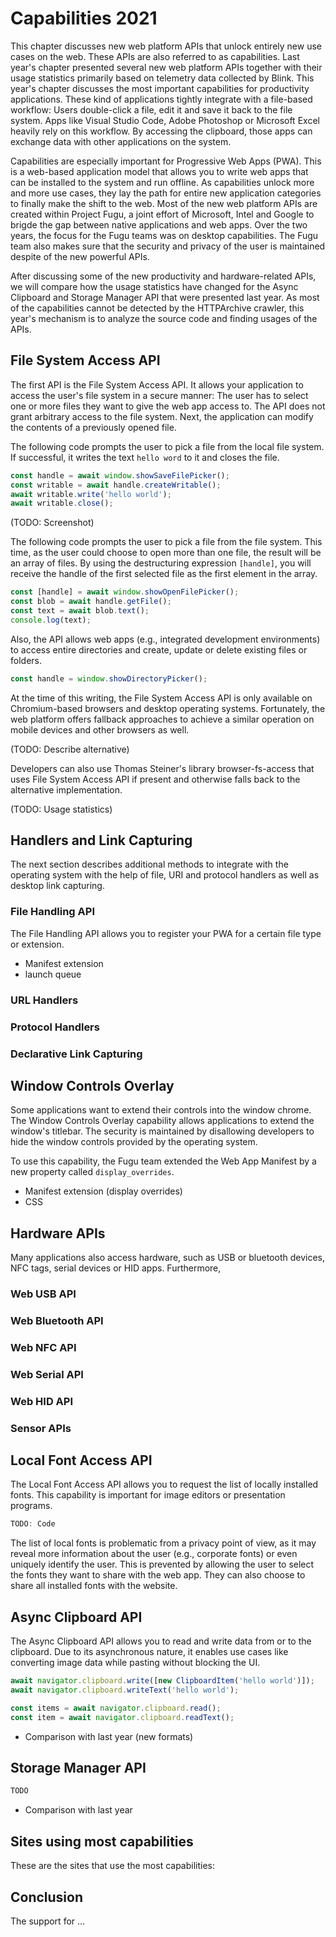 # Capabilities 2021

This chapter discusses new web platform APIs that unlock entirely new use cases on the web. These APIs are also referred to as capabilities. Last year's chapter presented several new web platform APIs together with their usage statistics primarily based on telemetry data collected by Blink. This year's chapter discusses the most important capabilities for productivity applications. These kind of applications tightly integrate with a file-based workflow: Users double-click a file, edit it and save it back to the file system. Apps like Visual Studio Code, Adobe Photoshop or Microsoft Excel heavily rely on this workflow. By accessing the clipboard, those apps can exchange data with other applications on the system.

Capabilities are especially important for Progressive Web Apps (PWA). This is a web-based application model that allows you to write web apps that can be installed to the system and run offline. As capabilities unlock more and more use cases, they lay the path for entire new application categories to finally make the shift to the web. Most of the new web platform APIs are created within Project Fugu, a joint effort of Microsoft, Intel and Google to brigde the gap between native applications and web apps. Over the two years, the focus for the Fugu teams was on desktop capabilities. The Fugu team also makes sure that the security and privacy of the user is maintained despite of the new powerful APIs.

After discussing some of the new productivity and hardware-related APIs, we will compare how the usage statistics have changed for the Async Clipboard and Storage Manager API that were presented last year. As most of the capabilities cannot be detected by the HTTPArchive crawler, this year's mechanism is to analyze the source code and finding usages of the APIs.

## File System Access API

The first API is the File System Access API. It allows your application to access the user's file system in a secure manner: The user has to select one or more files they want to give the web app access to. The API does not grant arbitrary access to the file system. Next, the application can modify the contents of a previously opened file.

The following code prompts the user to pick a file from the local file system. If successful, it writes the text `hello word` to it and closes the file.

```js
const handle = await window.showSaveFilePicker();
const writable = await handle.createWritable();
await writable.write('hello world');
await writable.close();
```

(TODO: Screenshot)

The following code prompts the user to pick a file from the file system. This time, as the user could choose to open more than one file, the result will be an array of files. By using the destructuring expression `[handle]`, you will receive the handle of the first selected file as the first element in the array.

```js
const [handle] = await window.showOpenFilePicker();
const blob = await handle.getFile();
const text = await blob.text();
console.log(text);
```

Also, the API allows web apps (e.g., integrated development environments) to access entire directories and create, update or delete existing files or folders.

```js
const handle = window.showDirectoryPicker();
```

At the time of this writing, the File System Access API is only available on Chromium-based browsers and desktop operating systems. Fortunately, the web platform offers fallback approaches to achieve a similar operation on mobile devices and other browsers as well.

(TODO: Describe alternative)

Developers can also use Thomas Steiner's library browser-fs-access that uses File System Access API if present and otherwise falls back to the alternative implementation.

(TODO: Usage statistics)

## Handlers and Link Capturing

The next section describes additional methods to integrate with the operating system with the help of file, URI and protocol handlers as well as desktop link capturing.

### File Handling API

The File Handling API allows you to register your PWA for a certain file type or extension.

- Manifest extension
- launch queue

### URL Handlers

### Protocol Handlers

### Declarative Link Capturing

## Window Controls Overlay

Some applications want to extend their controls into the window chrome. The Window Controls Overlay capability allows applications to extend the window's titlebar. The security is maintained by disallowing developers to hide the window controls provided by the operating system.

To use this capability, the Fugu team extended the Web App Manifest by a new property called `display_overrides`. 

- Manifest extension (display overrides)
- CSS

## Hardware APIs

Many applications also access hardware, such as USB or bluetooth devices, NFC tags, serial devices or HID apps. Furthermore, 

### Web USB API

### Web Bluetooth API

### Web NFC API

### Web Serial API

### Web HID API

### Sensor APIs

## Local Font Access API

The Local Font Access API allows you to request the list of locally installed fonts. This capability is important for image editors or presentation programs.

```js
TODO: Code
```

The list of local fonts is problematic from a privacy point of view, as it may reveal more information about the user (e.g., corporate fonts) or even uniquely identify the user. This is prevented by allowing the user to select the fonts they want to share with the web app. They can also choose to share all installed fonts with the website.

## Async Clipboard API

The Async Clipboard API allows you to read and write data from or to the clipboard. Due to its asynchronous nature, it enables use cases like converting image data while pasting without blocking the UI.

```js
await navigator.clipboard.write([new ClipboardItem('hello world')]);
await navigator.clipboard.writeText('hello world');
```

```js
const items = await navigator.clipboard.read();
const item = await navigator.clipboard.readText();
````

- Comparison with last year (new formats)

## Storage Manager API

```js
TODO
```

- Comparison with last year

## Sites using most capabilities

These are the sites that use the most capabilities:

## Conclusion

The support for …

